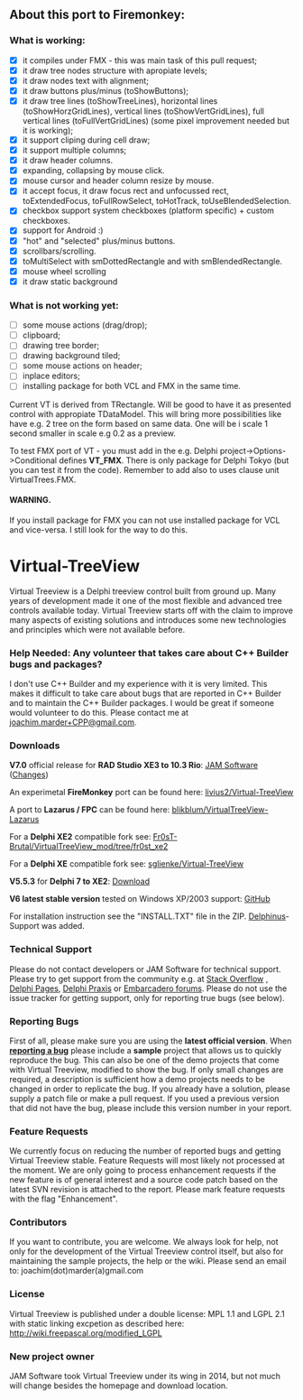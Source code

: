 ## About this port to Firemonkey:

### What is working:
- [x] it compiles under FMX - this was main task of this pull request;
- [x] it draw tree nodes structure with apropiate levels;
- [x] it draw nodes text with alignment;
- [x] it draw buttons plus/minus (toShowButtons);
- [x] it draw tree lines (toShowTreeLines), horizontal lines (toShowHorzGridLines), vertical lines (toShowVertGridLines), full vertical lines (toFullVertGridLines) (some pixel improvement needed but it is working);
- [x] it support cliping during cell draw;
- [x] it support multiple columns;
- [x] it draw header columns.
- [x] expanding, collapsing by mouse click.
- [x] mouse cursor and header column resize by mouse.
- [x] it accept focus, it draw focus rect and unfocussed rect, toExtendedFocus, toFullRowSelect, toHotTrack, toUseBlendedSelection.
- [x] checkbox support system checkboxes (platform specific) + custom checkboxes.
- [x] support for Android :)
- [x] "hot" and "selected" plus/minus buttons.
- [x] scrollbars/scrolling.
- [x] toMultiSelect with smDottedRectangle and with smBlendedRectangle.
- [x] mouse wheel scrolling
- [x] it draw static background

### What is not working yet:
- [ ] some mouse actions (drag/drop);
- [ ] clipboard;
- [ ] drawing tree border;
- [ ] drawing background tiled;
- [ ] some mouse actions on header;
- [ ] inplace editors;
- [ ] installing package for both VCL and FMX in the same time.

Current VT is derived from TRectangle.
Will be good to have it as presented control with appropiate TDataModel. 
This will bring more possibilities like have e.g. 2 tree on the form based on same data.
One will be i scale 1 second smaller in scale e.g 0.2 as a preview.

To test FMX port of VT - you must add in the e.g. Delphi project->Options->Conditional defines
**VT_FMX**. There is only package for Delphi Tokyo (but you can test it from the code).
Remember to add also to uses clause unit VirtualTrees.FMX.
#### WARNING. 
If you install package for FMX you can not use installed package for VCL and vice-versa.
I still look for the way to do this. 

# Virtual-TreeView
Virtual Treeview is a Delphi treeview control built from ground up. Many years of development made it one of the most flexible and advanced tree controls available today. Virtual Treeview starts off with the claim to improve many aspects of existing solutions and introduces some new technologies and principles which were not available before.

### Help Needed: Any volunteer that takes care about **C++ Builder** bugs and packages?
I don't use C++ Builder and my experience with it is very limited. This makes it difficult to take care about bugs that are reported in C++ Builder and to maintain the C++ Builder packages. I would be great if someone would volunteer to do this. Please contact me at joachim.marder+CPP@gmail.com.

### Downloads
**V7.0** official release for **RAD Studio XE3 to 10.3 Rio**: [JAM Software](https://www.jam-software.com/virtual-treeview/VirtualTreeView.zip) ([Changes](https://github.com/Virtual-TreeView/Virtual-TreeView/releases/tag/7.0))

An experimetal **FireMonkey** port can be found here: [livius2/Virtual-TreeView](https://github.com/livius2/Virtual-TreeView)

A port to **Lazarus / FPC** can be found here: [blikblum/VirtualTreeView-Lazarus](https://github.com/blikblum/VirtualTreeView-Lazarus)

For a **Delphi XE2** compatible fork see: [Fr0sT-Brutal/VirtualTreeView_mod/tree/fr0st_xe2](https://github.com/Fr0sT-Brutal/VirtualTreeView_mod/tree/fr0st_xe2)

For a **Delphi XE** compatible fork see: [sglienke/Virtual-TreeView](https://github.com/sglienke/Virtual-TreeView)

**V5.5.3** for **Delphi 7 to XE2**: [Download](http://www.jam-software.com/virtual-treeview/VirtualTreeViewV5.5.3.zip)

**V6 latest stable version** tested on Windows XP/2003 support: [GitHub](https://github.com/Virtual-TreeView/Virtual-TreeView/archive/V6_stable.zip)

For installation instruction see the "INSTALL.TXT" file in the ZIP. [Delphinus](http://memnarch.bplaced.net/blog/2015/08/delphinus-packagemanager-for-delphi-xe-and-newer/)-Support was added.

### Technical Support
Please do not contact developers or JAM Software for technical support. Please try to get support from the community e.g. at [Stack Overflow](http://stackoverflow.com/search?q=%22virtual+treeview%22) , [Delphi Pages](http://www.delphipages.com/), [Delphi Praxis](http://www.delphipraxis.net/141465-virtual-treeview-tutorials-mit-beispielen.html) or [Embarcadero forums](https://forums.embarcadero.com/). Please do not use the issue tracker for getting support, only for reporting true bugs (see below).

### Reporting Bugs
First of all, please make sure you are using the **latest official version**. When **[reporting a bug](https://github.com/Virtual-TreeView/Virtual-TreeView/issues)** please include a **sample** project that allows us to quickly reproduce the bug. This can also be one of the demo projects that come with Virtual Treeview, modified to show the bug. If only small changes are required, a description is sufficient how a demo projects needs to be changed in order to replicate the bug. If you already have a solution, please supply a patch file or make a pull request. If you used a previous version that did not have the bug, please include this version number in your report.

### Feature Requests
We currently focus on reducing the number of reported bugs and getting Virtual Treeview stable. Feature Requests will most likely not processed at the moment. We are only going to process enhancement requests if the new feature is of general interest and a source code patch based on the latest SVN revision is attached to the report. Please mark feature requests with the flag "Enhancement".

### Contributors
If you want to contribute, you are welcome. We always look for help, not only for the development of the Virtual Treeview control itself, but also for maintaining the sample projects, the help or the wiki. Please send an email to: joachim(dot)marder(a)gmail.com

### License
Virtual Treeview is published under a double license: MPL 1.1 and LGPL 2.1 with static linking excpetion as described here: http://wiki.freepascal.org/modified_LGPL

### New project owner
JAM Software took Virtual Treeview under its wing in 2014, but not much will change besides the homepage and download location.
